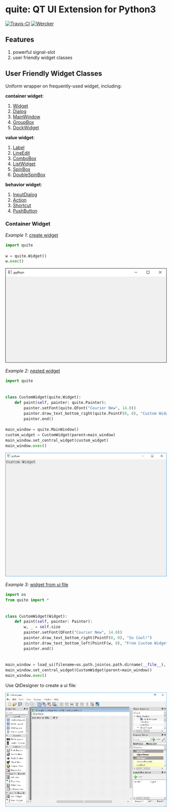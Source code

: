 # quite: QT UI Extension for Python3

[![Travis-CI](https://travis-ci.org/SF-Zhou/quite.svg?branch=master)](https://travis-ci.org/SF-Zhou/quite)
[![Wercker](https://app.wercker.com/status/36678b75b4b166a5a73b75de82bdbbd2/s/master)](https://app.wercker.com/project/byKey/36678b75b4b166a5a73b75de82bdbbd2)

## Features

1. powerful signal-slot
2. user friendly widget classes

## User Friendly Widget Classes

Uniform wrapper on frequently-used widget, including:

**container widget**:

1. [Widget](./quite/gui/widgets/widget.py)
2. [Dialog](./quite/gui/widgets/dialog.py)
3. [MainWindow](./quite/gui/widgets/main_window.py)
4. [GroupBox](./quite/gui/widgets/group_box.py)
5. [DockWidget](./quite/gui/widgets/dock_widget.py)

**value widget**:

1. [Label](./quite/gui/widgets/label.py)
2. [LineEdit](./quite/gui/widgets/line_edit.py)
3. [ComboBox](./quite/gui/widgets/combo_box.py)
4. [ListWidget](./quite/gui/widgets/list_widget.py)
5. [SpinBox](./quite/gui/widgets/spin_box.py)
6. [DoubleSpinBox](./quite/gui/widgets/double_spin_box.py)

**behavior widget**:

1. [InputDialog](./quite/gui/widgets/input_dialog.py)
2. [Action](./quite/gui/widgets/action.py)
3. [Shortcut](./quite/gui/widgets/shortcut.py)
4. [PushButton](./quite/gui/widgets/push_button.py)

### Container Widget

*Example 1*: [create widget](./examples/1_create_widget/example-1.py)

```python
import quite

w = quite.Widget()
w.exec()
```

![Simple Widget](docs/images/1.simple.widget.png)

*Example 2*: [nested widget](./examples/2_nested_widget/example-2.py)

```python
import quite


class CustomWidget(quite.Widget):
    def paint(self, painter: quite.Painter):
        painter.setFont(quite.QFont("Courier New", 14.0))
        painter.draw_text_bottom_right(quite.PointF(0, 0), "Custom Widget")
        painter.end()

main_window = quite.MainWindow()
custom_widget = CustomWidget(parent=main_window)
main_window.set_central_widget(custom_widget)
main_window.exec()
```

![Nested Widget](docs/images/2.nested.widget.png)

*Example 3*: [widget from ui file](./examples/3_widget_from_ui_file/example-3.py)

```python
import os
from quite import *


class CustomWidget(Widget):
    def paint(self, painter: Painter):
        w, _ = self.size
        painter.setFont(QFont("Courier New", 14.0))
        painter.draw_text_bottom_right(PointF(0, 0), "So Cool!")
        painter.draw_text_bottom_left(PointF(w, 0), "From Custom Widget")
        painter.end()


main_window = load_ui(filename=os.path.join(os.path.dirname(__file__), 'main_window.ui'))
main_window.set_central_widget(CustomWidget(parent=main_window))
main_window.exec()
```

Use QtDesigner to create a ui file:

![UI Design](docs/images/3.ui.design.png)

